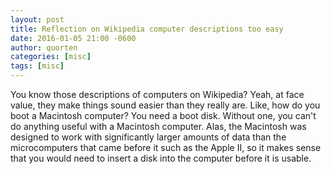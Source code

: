 ```yaml
---
layout: post
title: Reflection on Wikipedia computer descriptions too easy
date: 2016-01-05 21:00 -0600
author: quorten
categories: [misc]
tags: [misc]
---
```


You know those descriptions of computers on Wikipedia?  Yeah, at face
value, they make things sound easier than they really are.  Like, how
do you boot a Macintosh computer?  You need a boot disk.  Without one,
you can't do anything useful with a Macintosh computer.  Alas, the
Macintosh was designed to work with significantly larger amounts of
data than the microcomputers that came before it such as the Apple II,
so it makes sense that you would need to insert a disk into the
computer before it is usable.
